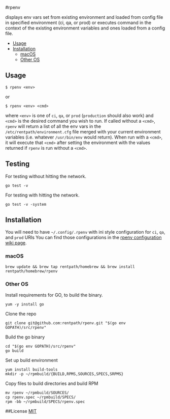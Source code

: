 #rpenv

displays env vars set from existing environment and loaded from config file in specified environment (ci, qa, or prod) or executes command in the context of the existing environment variables and ones loaded from a config file.
<!-- START doctoc generated TOC please keep comment here to allow auto update -->
<!-- DON'T EDIT THIS SECTION, INSTEAD RE-RUN doctoc TO UPDATE -->


- [Usage](#usage)
- [Installation](#installation)
  - [macOS](#macos)
  - [Other OS](#other-os)

<!-- END doctoc generated TOC please keep comment here to allow auto update -->
## Usage

    $ rpenv <env>

or

    $ rpenv <env> <cmd>

where `<env>` is one of `ci`, `qa`, or `prod` (`production` should also work) and `<cmd>` is the desired command you wish to run. If called without a `<cmd>`, `rpenv` will return a list of all the env vars in the `/etc/rentpath/environment.cfg` file merged with your current environment variables (i.e. whatever `/usr/bin/env` would return). When run with a `<cmd>`, it will execute that `<cmd>` after setting the environment with the values returned if `rpenv` is run without a `<cmd>`.

## Testing

For testing without hitting the network.

`go test -v`

For testing with hitting the network.

`go test -v -system`

## Installation

You will need to have `~/.config/.rpenv` with ini style configuration for `ci`, `qa`, and `prod` URIs
You can find those configurations in the [rpenv configuration wiki page](https://github.com/rentpath/idg/wiki/rpenv-configuration).

### macOS
    brew update && brew tap rentpath/homebrew && brew install rentpath/homebrew/rpenv

### Other OS
Install requirements for GO, to build the binary.

    yum -y install go

Clone the repo

    git clone git@github.com:rentpath/rpenv.git "$(go env GOPATH)/src/rpenv"

Build the go binary

    cd "$(go env GOPATH)/src/rpenv"
    go build

Set up build environment

    yum install build-tools
    mkdir -p ~/rpmbuild/{BUILD,RPMS,SOURCES,SPECS,SRPMS}

Copy files to build directories and build RPM

    mv rpenv ~/rpmbuild/SOURCES/
    cp rpenv.spec ~/rpmbuild/SPECS/
    rpm -bb ~/rpmbuild/SPECS/rpenv.spec

##License
[MIT](https://github.com/rentpath/rpenv/blob/master/LICENSE)
